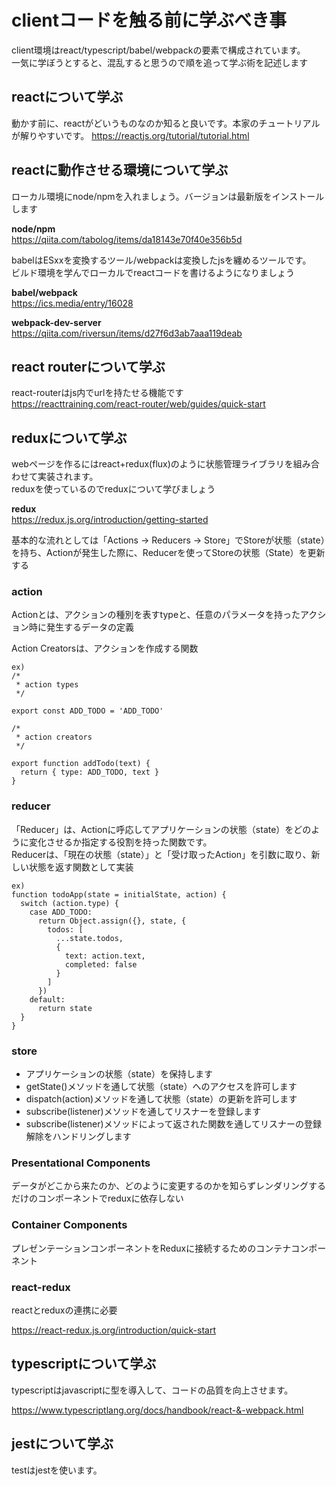 # clientコードを触る前に学ぶべき事

client環境はreact/typescript/babel/webpackの要素で構成されています。  
一気に学ぼうとすると、混乱すると思うので順を追って学ぶ術を記述します

## reactについて学ぶ

動かす前に、reactがどいうものなのか知ると良いです。本家のチュートリアルが解りやすいです。
https://reactjs.org/tutorial/tutorial.html

## reactに動作させる環境について学ぶ

ローカル環境にnode/npmを入れましょう。バージョンは最新版をインストールします  

**node/npm**  
https://qiita.com/tabolog/items/da18143e70f40e356b5d

babelはESxxを変換するツール/webpackは変換したjsを纏めるツールです。  
ビルド環境を学んでローカルでreactコードを書けるようになりましょう

**babel/webpack**  
https://ics.media/entry/16028

**webpack-dev-server**  
https://qiita.com/riversun/items/d27f6d3ab7aaa119deab

## react routerについて学ぶ

react-routerはjs内でurlを持たせる機能です  
https://reacttraining.com/react-router/web/guides/quick-start

## reduxについて学ぶ

webページを作るにはreact+redux(flux)のように状態管理ライブラリを組み合わせて実装されます。  
reduxを使っているのでreduxについて学びましょう

**redux**  
https://redux.js.org/introduction/getting-started


基本的な流れとしては「Actions -> Reducers -> Store」でStoreが状態（state）を持ち、Actionが発生した際に、Reducerを使ってStoreの状態（State）を更新する

### action

Actionとは、アクションの種別を表すtypeと、任意のパラメータを持ったアクション時に発生するデータの定義

Action Creatorsは、アクションを作成する関数

```
ex)
/*
 * action types
 */

export const ADD_TODO = 'ADD_TODO'

/*
 * action creators
 */

export function addTodo(text) {
  return { type: ADD_TODO, text }
}
```

### reducer

「Reducer」は、Actionに呼応してアプリケーションの状態（state）をどのように変化させるか指定する役割を持った関数です。  
Reducerは、「現在の状態（state）」と「受け取ったAction」を引数に取り、新しい状態を返す関数として実装  

```
ex)
function todoApp(state = initialState, action) {
  switch (action.type) {
    case ADD_TODO:
      return Object.assign({}, state, {
        todos: [
          ...state.todos,
          {
            text: action.text,
            completed: false
          }
        ]
      })
    default:
      return state
  }
}
```

### store

* アプリケーションの状態（state）を保持します
* getState()メソッドを通して状態（state）へのアクセスを許可します
* dispatch(action)メソッドを通して状態（state）の更新を許可します
* subscribe(listener)メソッドを通してリスナーを登録します
* subscribe(listener)メソッドによって返された関数を通してリスナーの登録解除をハンドリングします

### Presentational Components

データがどこから来たのか、どのように変更するのかを知らずレンダリングするだけのコンポーネントでreduxに依存しない

### Container Components

プレゼンテーションコンポーネントをReduxに接続するためのコンテナコンポーネント

### react-redux

reactとreduxの連携に必要

https://react-redux.js.org/introduction/quick-start

## typescriptについて学ぶ

typescriptはjavascriptに型を導入して、コードの品質を向上させます。 

https://www.typescriptlang.org/docs/handbook/react-&-webpack.html

## jestについて学ぶ

testはjestを使います。

